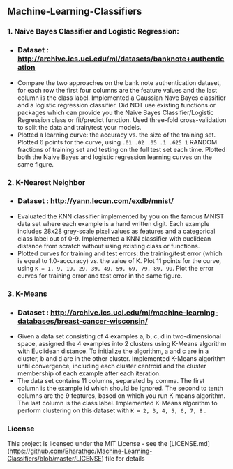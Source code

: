 ## Machine-Learning-Classifiers

### 1. Naive Bayes Classifier and Logistic Regression: 
  - ### Dataset : http://archive.ics.uci.edu/ml/datasets/banknote+authentication
  - Compare the two approaches on the bank note authentication dataset, for each row the first four columns are the feature values and the      last column is the class label. Implemented a Gaussian Nave Bayes classifier and a logistic regression classifier. Did NOT use        existing functions or packages which can provide you the Naive Bayes Classifier/Logistic Regression class or fit/predict function. Used three-fold cross-validation to split the data and train/test your models.
   - Plotted a learning curve: the accuracy vs. the size of the training set. Plotted 6 points for the curve, using `.01 .02 .05 .1 .625 1` RANDOM fractions of training set and testing on the full test set each time. Plotted both the Naive Bayes and logistic regression learning curves on the same figure.
   
### 2. K-Nearest Neighbor 
- ### Dataset : http://yann.lecun.com/exdb/mnist/
- Evaluated the KNN classifier implemented by you on the famous MNIST data set where each example is a hand written digit. Each example
includes 28x28 grey-scale pixel values as features and a categorical class label out of 0-9. Implemented a KNN classifier with euclidean distance from scratch without using existing class or functions. 
- Plotted curves for training and test errors: the training/test error (which is equal to 1.0-accuracy) vs. the value of K. Plot 11 points for the curve, using `K = 1, 9, 19, 29, 39, 49, 59, 69, 79, 89, 99`. Plot the error curves for training error and test error in the same figure.

### 3. K-Means
- ### Dataset : http://archive.ics.uci.edu/ml/machine-learning-databases/breast-cancer-wisconsin/ 
-  Given a data set consisting of 4 examples a, b, c, d in two-dimensional space, assigned the 4 examples into 2 clusters using K-Means algorithm with Euclidean distance. To initialize the algorithm, a and c are in a cluster, b and d are in the other cluster. Implemented K-Means algorithm until convergence, including each cluster centroid and the cluster membership of each example after each iteration. 
- The data set contains 11 columns, separated by comma. The first column is the example id which should be ignored. The second to tenth columns are the 9 features, based on which you run K-means algorithm. The last column is the class label. Implemented K-Means algorithm to perform clustering on this dataset with `K = 2, 3, 4, 5, 6, 7, 8` .

### License

This project is licensed under the MIT License - see the [LICENSE.md] (https://github.com/Bharathgc/Machine-Learning-Classifiers/blob/master/LICENSE) file for details

